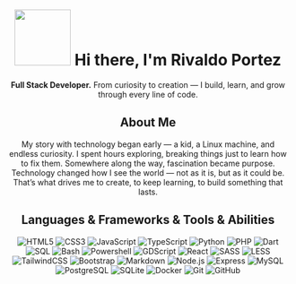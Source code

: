 <div align="center">

# <img src="https://media4.giphy.com/media/v1.Y2lkPTc5MGI3NjExZTNzYnYyYzhxZmpvdmZ3YWIzNXE5bjF2MjI3Ym43a2N1YjFhczg4NyZlcD12MV9pbnRlcm5hbF9naWZfYnlfaWQmY3Q9Zw/ZVik7pBtu9dNS/giphy.gif" width="100"/>  Hi there, I'm Rivaldo Portez 

**Full Stack Developer.**
From curiosity to creation — I build, learn, and grow through every line of code.

## About Me

My story with technology began early — a kid, a Linux machine, and endless curiosity.
I spent hours exploring, breaking things just to learn how to fix them.
Somewhere along the way, fascination became purpose.
Technology changed how I see the world — not as it is, but as it could be.
That’s what drives me to create, to keep learning, to build something that lasts.

## Languages & Frameworks & Tools & Abilities

![HTML5](https://img.shields.io/badge/html5-%23E34F26.svg?style=flat&logo=html5&logoColor=white)
![CSS3](https://img.shields.io/badge/css3-%231572B6.svg?style=flat&logo=css3&logoColor=white)
![JavaScript](https://img.shields.io/badge/javascript-%23323330.svg?style=flat&logo=javascript&logoColor=%23F7DF1E)
![TypeScript](https://img.shields.io/badge/typescript-%23007ACC.svg?style=flat&logo=typescript&logoColor=white)
![Python](https://img.shields.io/badge/python-3670A0?style=flat&logo=python&logoColor=ffdd54)
![PHP](https://img.shields.io/badge/php-%23777BB4.svg?style=flat&logo=php&logoColor=white)
![Dart](https://img.shields.io/badge/dart-%230175C2.svg?style=flat&logo=dart&logoColor=white)
![SQL](https://img.shields.io/badge/sql-%230074C1.svg?style=flat&logo=database&logoColor=white)
![Bash](https://img.shields.io/badge/bash-%23121011.svg?style=flat&logo=gnu-bash&logoColor=white)
![Powershell](https://img.shields.io/badge/powershell-%235391FE.svg?style=flat&logo=powershell&logoColor=white)
![GDScript](https://img.shields.io/badge/gdscript-%23AA96DA.svg?style=flat&logo=godot-engine&logoColor=white)
![React](https://img.shields.io/badge/react-%2320232a.svg?style=flat&logo=react&logoColor=%2361DAFB)
![SASS](https://img.shields.io/badge/SASS-hotpink.svg?style=flat&logo=SASS&logoColor=white)
![LESS](https://img.shields.io/badge/less-%231d365d.svg?style=flat&logo=less&logoColor=white)
![TailwindCSS](https://img.shields.io/badge/tailwindcss-%2338B2AC.svg?style=flat&logo=tailwind-css&logoColor=white)
![Bootstrap](https://img.shields.io/badge/bootstrap-%238511FA.svg?style=flat&logo=bootstrap&logoColor=white)
![Markdown](https://img.shields.io/badge/markdown-%23000000.svg?style=flat&logo=markdown&logoColor=white)
![Node.js](https://img.shields.io/badge/node.js-339933.svg?style=flat&logo=node.js&logoColor=white)
![Express](https://img.shields.io/badge/express-%23404d59.svg?style=flat&logo=express&logoColor=%2361DAFB)
![MySQL](https://img.shields.io/badge/mysql-%2300f.svg?style=flat&logo=mysql&logoColor=white)
![PostgreSQL](https://img.shields.io/badge/postgresql-%23316192.svg?style=flat&logo=postgresql&logoColor=white)
![SQLite](https://img.shields.io/badge/sqlite-%2307405e.svg?style=flat&logo=sqlite&logoColor=white)
![Docker](https://img.shields.io/badge/docker-%230db7ed.svg?style=flat&logo=docker&logoColor=white)
![Git](https://img.shields.io/badge/git-%23F05033.svg?style=flat&logo=git&logoColor=white)
![GitHub](https://img.shields.io/badge/github-%23121011.svg?style=flat&logo=github&logoColor=white)

</div>


